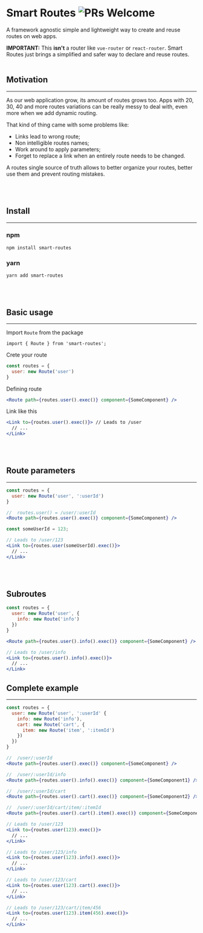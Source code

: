 # Smart Routes ![PRs Welcome](https://img.shields.io/badge/PRs-welcome-green.svg "PRs Welcome")


A framework agnostic simple and lightweight way to create and reuse routes on web apps.

**IMPORTANT:** This **isn't** a router like `vue-router` or `react-router`. Smart Routes just brings a simplified and safer way to declare and reuse routes.
<br />
<br />

## Motivation
---
As our web application grow, its amount of routes grows too. Apps with 20, 30, 40 and more routes variations can be really messy to deal with, even more when we add dynamic routing. 

That kind of thing came with some problems like:
* Links lead to wrong route;
* Non intelligible routes names;
* Work around to apply parameters;
* Forget to replace a link when an entirely route needs to be changed.

A routes single source of truth allows to better organize your routes, better use them and prevent routing mistakes.

<br />
<br />

## Install
---
### npm
```
npm install smart-routes
```

### yarn
```
yarn add smart-routes
```
<br />
<br />

## Basic usage
---

Import `Route` from the package
```
import { Route } from 'smart-routes';
```

Crete your route

```js
const routes = {
  user: new Route('user')
}
```

Defining route 

```jsx
<Route path={routes.user().exec()} component={SomeComponent} />
```

Link like this

```jsx
<Link to={routes.user().exec()}> // Leads to /user
  // ...
</Link>
```

<br />
<br />

## Route parameters
---

```js
const routes = {
  user: new Route('user', ':userId')
}
```

```jsx
//  routes.user() = /user/:userId
<Route path={routes.user().exec()} component={SomeComponent} />
```

```jsx
const someUserId = 123;

// Leads to /user/123
<Link to={routes.user(someUserId).exec()}>
  // ...
</Link>
```

<br />
<br />

## Subroutes

```js
const routes = {
  user: new Route('user', {
    info: new Route('info')
  })
}
```

```jsx
<Route path={routes.user().info().exec()} component={SomeComponent} />
```

```jsx
// Leads to /user/info
<Link to={routes.user().info().exec()}> 
  // ...
</Link>
```

## Complete example

---

```js
const routes = {
  user: new Route('user', ':userId' {
    info: new Route('info'),
    cart: new Route('cart', {
      item: new Route('item', ':itemId')
    })
  })
}
```

```jsx
//  /user/:userId
<Route path={routes.user().exec()} component={SomeComponent} />

//  /user/:userId/info
<Route path={routes.user().info().exec()} component={SomeComponent1} />

//  /user/:userId/cart
<Route path={routes.user().cart().exec()} component={SomeComponent2} />

//  /user/:userId/cart/item/:itemId
<Route path={routes.user().cart().item().exec()} component={SomeComponent3} />
```

```jsx
// Leads to /user/123
<Link to={routes.user(123).exec()}> 
  // ...
</Link>

// Leads to /user/123/info
<Link to={routes.user(123).info().exec()}> 
  // ...
</Link>

// Leads to /user/123/cart
<Link to={routes.user(123).cart().exec()}> 
  // ...
</Link>

// Leads to /user/123/cart/item/456
<Link to={routes.user(123).item(456).exec()}> 
  // ...
</Link>
```
